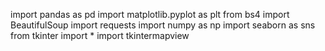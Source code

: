 import pandas as pd
import matplotlib.pyplot as plt
from bs4 import BeautifulSoup
import requests
import numpy as np
import seaborn as sns
from tkinter import *
import tkintermapview


